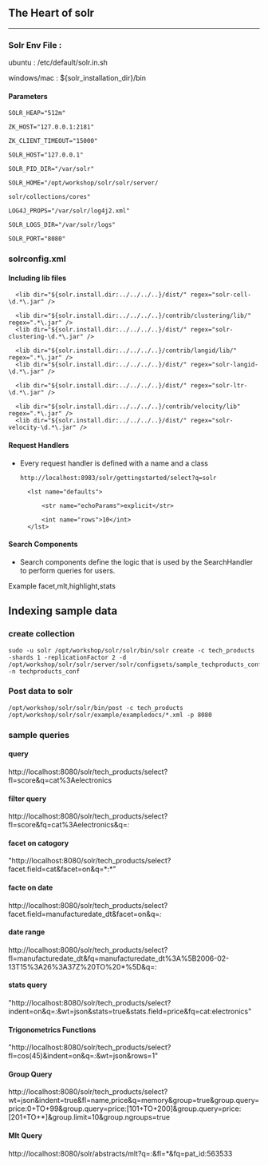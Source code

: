 ## The Heart of solr
-------------------

### Solr Env File :
ubuntu : /etc/default/solr.in.sh

windows/mac : ${solr_installation_dir}/bin

#### Parameters
```
SOLR_HEAP="512m"

ZK_HOST="127.0.0.1:2181"

ZK_CLIENT_TIMEOUT="15000"

SOLR_HOST="127.0.0.1"

SOLR_PID_DIR="/var/solr"

SOLR_HOME="/opt/workshop/solr/solr/server/

solr/collections/cores"

LOG4J_PROPS="/var/solr/log4j2.xml"

SOLR_LOGS_DIR="/var/solr/logs"

SOLR_PORT="8080"
```

### solrconfig.xml


#### Including lib files

``` <lib dir="${solr.install.dir:../../../..}/contrib/extraction/lib" regex=".*\.jar" />
  <lib dir="${solr.install.dir:../../../..}/dist/" regex="solr-cell-\d.*\.jar" />

  <lib dir="${solr.install.dir:../../../..}/contrib/clustering/lib/" regex=".*\.jar" />
  <lib dir="${solr.install.dir:../../../..}/dist/" regex="solr-clustering-\d.*\.jar" />

  <lib dir="${solr.install.dir:../../../..}/contrib/langid/lib/" regex=".*\.jar" />
  <lib dir="${solr.install.dir:../../../..}/dist/" regex="solr-langid-\d.*\.jar" />

  <lib dir="${solr.install.dir:../../../..}/dist/" regex="solr-ltr-\d.*\.jar" />

  <lib dir="${solr.install.dir:../../../..}/contrib/velocity/lib" regex=".*\.jar" />
  <lib dir="${solr.install.dir:../../../..}/dist/" regex="solr-velocity-\d.*\.jar" />

```
#### Request Handlers

* Every request handler is defined with a name and a class

    `http://localhost:8983/solr/gettingstarted/select?q=solr`

     <requestHandler name="/select" class="solr.SearchHandler">

        <lst name="defaults">

            <str name="echoParams">explicit</str>

            <int name="rows">10</int>
        </lst>
     </requestHandler>

#### Search Components

* Search components define the logic that is used by the SearchHandler to perform queries for users.

Example facet,mlt,highlight,stats

## Indexing sample data


### create collection
```
sudo -u solr /opt/workshop/solr/solr/bin/solr create -c tech_products -shards 1 -replicationFactor 2 -d /opt/workshop/solr/solr/server/solr/configsets/sample_techproducts_configs/conf -n techproducts_conf
```
### Post data to solr

```
/opt/workshop/solr/solr/bin/post -c tech_products /opt/workshop/solr/solr/example/exampledocs/*.xml -p 8080

```
### sample queries

#### query 

http://localhost:8080/solr/tech_products/select?fl=score&q=cat%3Aelectronics

#### filter query

http://localhost:8080/solr/tech_products/select?fl=score&fq=cat%3Aelectronics&q=*:*

#### facet on catogory
"http://localhost:8080/solr/tech_products/select?facet.field=cat&facet=on&q=\*\:\*"

#### facte on date 
http://localhost:8080/solr/tech_products/select?facet.field=manufacturedate_dt&facet=on&q=*:*

#### date range 
http://localhost:8080/solr/tech_products/select?fl=manufacturedate_dt&fq=manufacturedate_dt%3A%5B2006-02-13T15%3A26%3A37Z%20TO%20*%5D&q=*:*

####  stats query

"http://localhost:8080/solr/tech_products/select?indent=on&q=*:*&wt=json&stats=true&stats.field=price&fq=cat:electronics"

#### Trigonometrics Functions
"http://localhost:8080/solr/tech_products/select?fl=cos(45)&indent=on&q=*:*&wt=json&rows=1"



#### Group Query 

http://localhost:8080/solr/tech_products/select?wt=json&indent=true&fl=name,price&q=memory&group=true&group.query=price:0+TO+99&group.query=price:[101+TO+200]&group.query=price:[201+TO+*]&group.limit=10&group.ngroups=true


#### Mlt Query

http://localhost:8080/solr/abstracts/mlt?q=*:*&fl=*&fq=pat_id:563533
